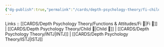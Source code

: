 ```yaml
---
{"dg-publish":true,"permalink":"/cards/depth-psychology-theory/fi-child/","created":"2023-01-05T12:01:53.986+01:00","updated":"2023-03-09T10:07:10.073+01:00"}
---
```


Links :: [[CARDS/Depth Psychology Theory/Functions & Attitudes/Fi 🔱\|Fi 🔱]] | [[CARDS/Depth Psychology Theory/Child 👼\|Child 👼]] | [[CARDS/Depth Psychology Theory/INTJ\|INTJ]] | [[CARDS/Depth Psychology Theory/ISTJ\|ISTJ]]

